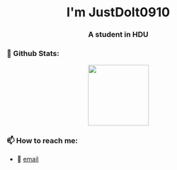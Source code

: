 <h1 align="center">I'm JustDoIt0910</h1>
<h3 align="center">A student in HDU</h3>

### 🌈 Github Stats:
<div align="center"> <img height="137px" src="https://github-readme-stats.vercel.app/api?username=JustDoIt0910&hide_title=true&hide_border=true&show_icons=trueline_height=21&text_color=000&icon_color=000&bg_color=0,ea6161,ffc64d,fffc4d,52fa5a&theme=graywhite" /> </div>

### 📫 How to reach me:
- :email: [email](1396812324@qq.com) 
